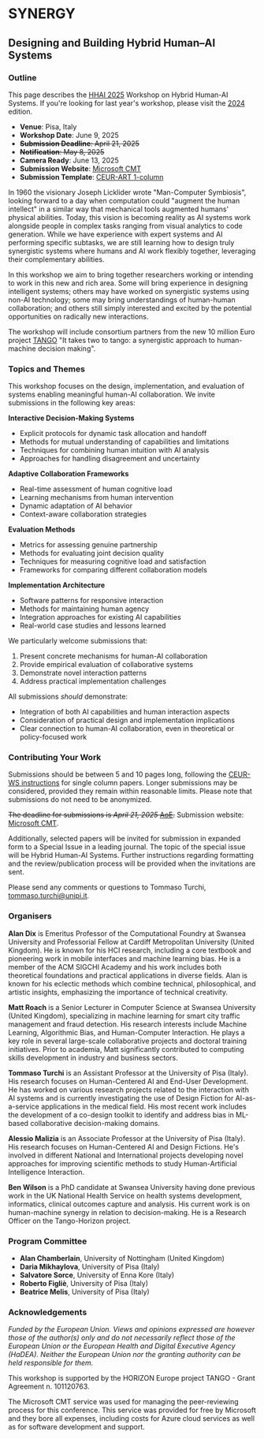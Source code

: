 # SYNERGY
## Designing and Building Hybrid Human–AI Systems

### Outline

This page describes the [HHAI 2025](https://hhai-conference.org/2025/) Workshop on Hybrid Human-AI Systems. If you're looking for last year's workshop, please visit the [2024](https://synergy.trx.li/2024/) edition.
- **Venue**: Pisa, Italy
- **Workshop Date**: June 9, 2025
- ~~**Submission Deadline**: April 21, 2025~~
- ~~**Notification**: May 8, 2025~~
- **Camera Ready**: June 13, 2025
- **Submission Website**: [Microsoft CMT](https://cmt3.research.microsoft.com/SYNERGY2025)
- **Submission Template**: [CEUR-ART 1-column](https://drive.google.com/file/d/1-1jUjijZI3IdXc7lHQbJBPeq_SGRAiel/view?usp=sharing)

In 1960 the visionary Joseph Licklider wrote "Man-Computer Symbiosis", looking forward to a day when computation could "augment the human intellect" in a similar way that mechanical tools augmented humans' physical abilities. Today, this vision is becoming reality as AI systems work alongside people in complex tasks ranging from visual analytics to code generation. While we have experience with expert systems and AI performing specific subtasks, we are still learning how to design truly synergistic systems where humans and AI work flexibly together, leveraging their complementary abilities.

In this workshop we aim to bring together researchers working or intending to work in this new and rich area. Some will bring experience in designing intelligent systems; others may have worked on synergistic systems using non-AI technology; some may bring understandings of human-human collaboration; and others still simply interested and excited by the potential opportunities on radically new interactions.

The workshop will include consortium partners from the new 10 million Euro project [TANGO](https://tango-horizon.eu/) "It takes two to tango: a synergistic approach to human-machine decision making".

### Topics and Themes

This workshop focuses on the design, implementation, and evaluation of systems enabling meaningful human-AI collaboration. We invite submissions in the following key areas:

**Interactive Decision-Making Systems**
- Explicit protocols for dynamic task allocation and handoff
- Methods for mutual understanding of capabilities and limitations
- Techniques for combining human intuition with AI analysis
- Approaches for handling disagreement and uncertainty

**Adaptive Collaboration Frameworks**
- Real-time assessment of human cognitive load
- Learning mechanisms from human intervention
- Dynamic adaptation of AI behavior
- Context-aware collaboration strategies

**Evaluation Methods**
- Metrics for assessing genuine partnership
- Methods for evaluating joint decision quality
- Techniques for measuring cognitive load and satisfaction
- Frameworks for comparing different collaboration models

**Implementation Architecture**
- Software patterns for responsive interaction
- Methods for maintaining human agency
- Integration approaches for existing AI capabilities
- Real-world case studies and lessons learned

We particularly welcome submissions that:
1. Present concrete mechanisms for human-AI collaboration
2. Provide empirical evaluation of collaborative systems
3. Demonstrate novel interaction patterns
4. Address practical implementation challenges

All submissions *should* demonstrate:
- Integration of both AI capabilities and human interaction aspects
- Consideration of practical design and implementation implications
- Clear connection to human-AI collaboration, even in theoretical or policy-focused work

### Contributing Your Work

Submissions should be between 5 and 10 pages long, following the [CEUR-WS instructions](https://ceur-ws.org/HOWTOSUBMIT.html) for single column papers. Longer submissions may be considered, provided they remain within reasonable limits. Please note that submissions do not need to be anonymized.

~~The deadline for submissions is *April 21, 2025* [AoE](https://time.is/Anywhere_on_Earth).~~ Submission website: [Microsoft CMT](https://cmt3.research.microsoft.com/SYNERGY2025).

Additionally, selected papers will be invited for submission in expanded form to a Special Issue in a leading journal. The topic of the special issue will be Hybrid Human-AI Systems. Further instructions regarding formatting and the review/publication process will be provided when the invitations are sent.

Please send any comments or questions to Tommaso Turchi, [tommaso.turchi@unipi.it](mailto:tommaso.turchi@unipi.it).

### Organisers

**Alan Dix** is Emeritus Professor of the Computational Foundry at Swansea University and Professorial Fellow at Cardiff Metropolitan University (United Kingdom). He is known for his HCI research, including a core textbook and pioneering work in mobile interfaces and machine learning bias. He is a member of the ACM SIGCHI Academy and his work includes both theoretical foundations and practical applications in diverse fields. Alan is known for his eclectic methods which combine technical, philosophical, and artistic insights, emphasizing the importance of technical creativity.

**Matt Roach** is a Senior Lecturer in Computer Science at Swansea University (United Kingdom), specializing in machine learning for smart city traffic management and fraud detection. His research interests include Machine Learning, Algorithmic Bias, and Human-Computer Interaction. He plays a key role in several large-scale collaborative projects and doctoral training initiatives. Prior to academia, Matt significantly contributed to computing skills development in industry and business sectors.

**Tommaso Turchi** is an Assistant Professor at the University of Pisa (Italy). His research focuses on Human-Centered AI and End-User Development. He has worked on various research projects related to the interaction with AI systems and is currently investigating the use of Design Fiction for AI-as-a-service applications in the medical field. His most recent work includes the development of a co-design toolkit to identify and address bias in ML-based collaborative decision-making domains.

**Alessio Malizia** is an Associate Professor at the University of Pisa (Italy). His research focuses on Human-Centered AI and Design Fictions. He's involved in different National and International projects developing novel approaches for improving scientific methods to study Human-Artificial Intelligence Interaction.

**Ben Wilson** is a PhD candidate at Swansea University having done previous work in the UK National Health Service on health systems development, informatics, clinical outcomes capture and analysis. His current work is on human-machine synergy in relation to decision-making. He is a Research Officer on the Tango-Horizon project.

### Program Committee

- **Alan Chamberlain**, University of Nottingham (United Kingdom)
- **Daria Mikhaylova**, University of Pisa (Italy)
- **Salvatore Sorce**, University of Enna Kore (Italy)
- **Roberto Figliè**, University of Pisa (Italy)
- **Beatrice Melis**, University of Pisa (Italy)

### Acknowledgements

_Funded by the European Union. Views and opinions expressed are however those of the author(s) only and do not necessarily reflect those of the European Union or the European Health and Digital Executive Agency (HaDEA). Neither the European Union nor the granting authority can be held responsible for them._

This workshop is supported by the HORIZON Europe project TANGO - Grant Agreement n. 101120763.

The Microsoft CMT service was used for managing the peer-reviewing process for this conference. This service was provided for free by Microsoft and they bore all expenses, including costs for Azure cloud services as well as for software development and support.